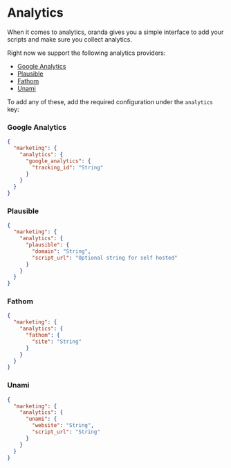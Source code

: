 # Analytics

When it comes to analytics, oranda gives you a simple interface to add your scripts and make sure you collect analytics.

Right now we support the following analytics providers:

- [Google Analytics](https://analytics.google.com/analytics/web/)
- [Plausible](https://plausible.io/)
- [Fathom](https://usefathom.com/)
- [Unami](https://umami.is/)

To add any of these, add the required configuration under the `analytics` key:

### Google Analytics

```json
{
  "marketing": {
    "analytics": {
      "google_analytics": {
        "tracking_id": "String"
      }
    }
  }
}
```

### Plausible

```json
{
  "marketing": {
    "analytics": {
      "plausible": {
        "domain": "String",
        "script_url": "Optional string for self hosted"
      }
    }
  }
}
```

### Fathom

```json
{
  "marketing": {
    "analytics": {
      "fathom": {
        "site": "String"
      }
    }
  }
}
```

### Unami

```json
{
  "marketing": {
    "analytics": {
      "unami": {
        "website": "String",
        "script_url": "String"
      }
    }
  }
}
```

